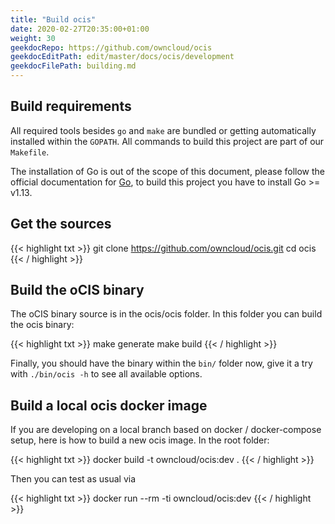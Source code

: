 ```yaml
---
title: "Build ocis"
date: 2020-02-27T20:35:00+01:00
weight: 30
geekdocRepo: https://github.com/owncloud/ocis
geekdocEditPath: edit/master/docs/ocis/development
geekdocFilePath: building.md
---
```


## Build requirements

All required tools besides `go` and `make` are bundled or getting automatically installed within the `GOPATH`. All commands to build this project are part of our `Makefile`.

The installation of Go is out of the scope of this document, please follow the official documentation for [Go](https://golang.org/doc/install), to build this project you have to install Go >= v1.13.

## Get the sources

{{< highlight txt >}}
git clone https://github.com/owncloud/ocis.git
cd ocis
{{< / highlight >}}

## Build the oCIS binary

The oCIS binary source is in the ocis/ocis folder. In this folder you can build the ocis binary:

{{< highlight txt >}}
make generate
make build
{{< / highlight >}}

Finally, you should have the binary within the `bin/` folder now, give it a try with `./bin/ocis -h` to see all available options.

## Build a local ocis docker image

If you are developing on a local branch based on docker / docker-compose setup, here is how to build a new ocis image. In the root folder:

{{< highlight txt >}}
docker build -t owncloud/ocis:dev .
{{< / highlight >}}

Then you can test as usual via

{{< highlight txt >}}
docker run --rm -ti owncloud/ocis:dev
{{< / highlight >}}
